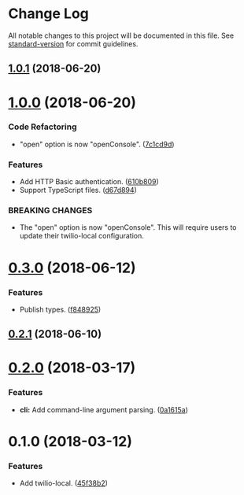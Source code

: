 # Change Log

All notable changes to this project will be documented in this file. See [standard-version](https://github.com/conventional-changelog/standard-version) for commit guidelines.

<a name="1.0.1"></a>
## [1.0.1](https://github.com/darkobits/twilio-local/compare/v1.0.0...v1.0.1) (2018-06-20)



<a name="1.0.0"></a>
# [1.0.0](https://github.com/darkobits/twilio-local/compare/v0.3.0...v1.0.0) (2018-06-20)


### Code Refactoring

* "open" option is now "openConsole". ([7c1cd9d](https://github.com/darkobits/twilio-local/commit/7c1cd9d))


### Features

* Add HTTP Basic authentication. ([610b809](https://github.com/darkobits/twilio-local/commit/610b809))
* Support TypeScript files. ([d67d894](https://github.com/darkobits/twilio-local/commit/d67d894))


### BREAKING CHANGES

* The "open" option is now "openConsole". This will require users to update their twilio-local configuration.



<a name="0.3.0"></a>
# [0.3.0](https://github.com/darkobits/twilio-local/compare/v0.2.1...v0.3.0) (2018-06-12)


### Features

* Publish types. ([f848925](https://github.com/darkobits/twilio-local/commit/f848925))



<a name="0.2.1"></a>
## [0.2.1](https://github.com/darkobits/twilio-local/compare/v0.2.0...v0.2.1) (2018-06-10)



<a name="0.2.0"></a>
# [0.2.0](https://github.com/darkobits/twilio-local/compare/v0.1.0...v0.2.0) (2018-03-17)


### Features

* **cli:** Add command-line argument parsing. ([0a1615a](https://github.com/darkobits/twilio-local/commit/0a1615a))



<a name="0.1.0"></a>
# 0.1.0 (2018-03-12)


### Features

* Add twilio-local. ([45f38b2](https://github.com/darkobits/twilio-local/commit/45f38b2))
